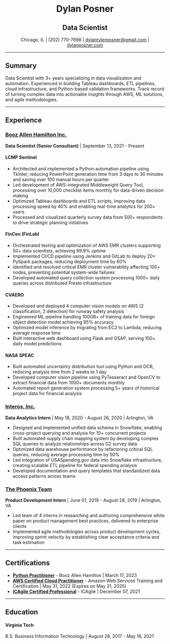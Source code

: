 <div align="center">

# Dylan Posner
## Data Scientist

Chicago, IL | (202) 770-7698 | dylantylerposner@gmail.com | [dylanposner.com](https://www.dylanposner.com)
</div>

---

## Summary
Data Scientist with 3+ years specializing in data visualization and automation. Experienced in building Tableau dashboards, ETL pipelines, cloud infrastructure, and Python-based validation frameworks. Track record of turning complex data into actionable insights through AWS, ML solutions, and agile methodologies.

---

## Experience

### [Booz Allen Hamilton Inc.](https://www.boozallen.com/)
**Data Scientist (Senior Consultant)** | September 13, 2021 - Present

#### LCMP Sentinel
- Architected and implemented a Python automation pipeline using Tkinter, reducing PowerPoint generation time from 3 days to 30 minutes and saving over 100 manual hours per quarter
- Led development of AWS-integrated Middleweight Query Tool, processing over 10,000 checklist items monthly for data-driven decision making
- Optimized Tableau dashboards and ETL scripts, improving data processing speed by 40% and enabling real-time analytics for 200+ users
- Processed and visualized quarterly survey data from 500+ respondents to drive strategic planning initiatives

#### FinCen (FinLab)
- Orchestrated testing and optimization of AWS EMR clusters supporting 50+ data scientists, achieving 99.9% uptime
- Implemented CI/CD pipeline using Jenkins and GitLab to deploy 20+ PySpark packages, reducing deployment time by 60%
- Identified and resolved critical EMR cluster vulnerability affecting 100+ nodes, preventing potential system-wide failures
- Developed automated query collection system processing 1000+ daily queries across distributed Presto infrastructure

#### CVAERO
- Developed and deployed 4 computer vision models on AWS (2 classification, 2 detection) for runway safety analysis
- Engineered ML pipeline handling 100GB+ of training data for foreign object detection model achieving 95% accuracy
- Optimized model inference by migrating from EC2 to Lambda, reducing average response time
- Built interactive web dashboard using Flask and GSAP, serving 100+ daily model predictions

#### NASA SPEAC
- Built automated uncertainty distribution tool using Python and OCR, reducing analysis time from 2 weeks to 1 day
- Developed computer vision pipeline using PyTesseract and OpenCV to extract financial data from 1000+ documents monthly
- Automated report generation system processing 5+ years of historical project data for financial analysis

### [Interos, Inc.](https://www.interos.ai/)
**Data Analytics Intern** | May 18, 2020 - August 26, 2020 | Arlington, VA
- Designed and implemented unified data schema in Snowflake, enabling cross-project querying and analysis for 10+ concurrent projects
- Built automated supply chain mapping system by developing complex SQL queries to analyze relationships across G2 survey data
- Optimized data warehouse performance by refactoring critical SQL queries, reducing average processing time by 50%
- Led integration of USASpending.gov data into Snowflake infrastructure, creating scalable ETL pipeline for federal spending analysis
- Developed documentation and query templates that standardized data access patterns across teams

### [The Phoenix Team](https://phoenixoutcomes.com/)
**Product Development Intern** | June 01, 2019 - August 28, 2019 | Arlington, VA
- Led team of 4 interns in researching and authoring comprehensive white paper on product management best practices, delivered to enterprise clients
- Implemented agile methodologies across product development cycles, improving sprint velocity by establishing clear acceptance criteria and task estimation

---

## Certifications
- [**Python Practitioner**](https://www.credly.com/badges/2696e828-6df4-4a87-89cf-b3da203a2ab0/email) - Booz Allen Hamilton | March 17, 2023
- [**AWS Certified Cloud Practitioner**](https://www.credly.com/badges/66af8ef4-a10b-42d6-aab9-c4a05db1746b?source=linked_in_profile) - Amazon Web Services Training and Certification | May 31, 2022 (Expires on May 31, 2025)
- [**ICAgile Certified Professional**](https://www.icagile.com/credentials/1a0ba384-c3d8-42a5-95c5-b83d76dcd994) - ICAgile | December 07, 2021

---

## Education
#### Virginia Tech
B.S. Business Information Technology | August 28, 2017 - May 16, 2021